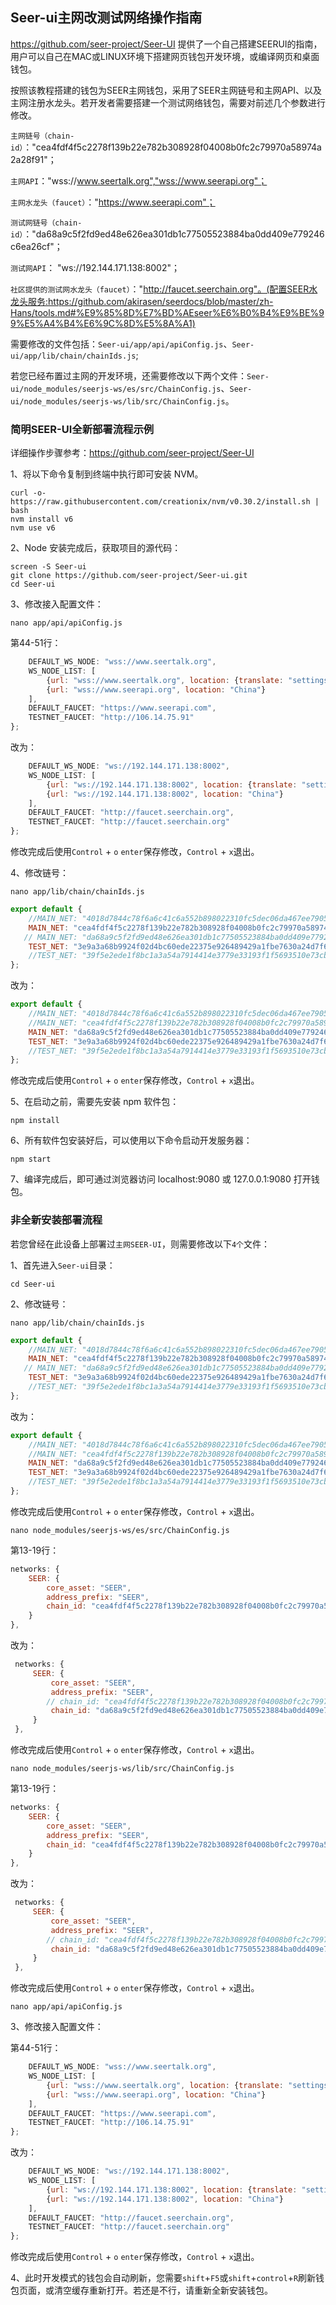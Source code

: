 ## Seer-ui主网改测试网络操作指南

https://github.com/seer-project/Seer-UI 提供了一个自己搭建SEERUI的指南，用户可以自己在MAC或LINUX环境下搭建网页钱包开发环境，或编译网页和桌面钱包。

按照该教程搭建的钱包为SEER主网钱包，采用了SEER主网链号和主网API、以及主网注册水龙头。若开发者需要搭建一个测试网络钱包，需要对前述几个参数进行修改。

`主网链号（chain-id）`："cea4fdf4f5c2278f139b22e782b308928f04008b0fc2c79970a58974a2a28f91"；

`主网API`："wss://www.seertalk.org","wss://www.seerapi.org"；

`主网水龙头（faucet）`："https://www.seerapi.com"；

`测试网链号（chain-id）`："da68a9c5f2fd9ed48e626ea301db1c77505523884ba0dd409e779246c6ea26cf"；

`测试网API`： "ws://192.144.171.138:8002"；

`社区提供的测试网水龙头（faucet）`："http://faucet.seerchain.org"。(配置SEER水龙头服务:https://github.com/akirasen/seerdocs/blob/master/zh-Hans/tools.md#%E9%85%8D%E7%BD%AEseer%E6%B0%B4%E9%BE%99%E5%A4%B4%E6%9C%8D%E5%8A%A1)

需要修改的文件包括：`Seer-ui/app/api/apiConfig.js`、`Seer-ui/app/lib/chain/chainIds.js`;

若您已经布置过主网的开发环境，还需要修改以下两个文件：`Seer-ui/node_modules/seerjs-ws/es/src/ChainConfig.js`、`Seer-ui/node_modules/seerjs-ws/lib/src/ChainConfig.js`。

### 简明SEER-UI全新部署流程示例

详细操作步骤参考：https://github.com/seer-project/Seer-UI

1、将以下命令复制到终端中执行即可安装 NVM。
```linux
curl -o- https://raw.githubusercontent.com/creationix/nvm/v0.30.2/install.sh | bash
nvm install v6
nvm use v6
```
2、Node 安装完成后，获取项目的源代码：
```linux
screen -S Seer-ui
git clone https://github.com/seer-project/Seer-ui.git
cd Seer-ui
```
3、修改接入配置文件：
```linux
nano app/api/apiConfig.js
```
第44-51行：
```jsx
    DEFAULT_WS_NODE: "wss://www.seertalk.org",
    WS_NODE_LIST: [
        {url: "wss://www.seertalk.org", location: {translate: "settings.api_closest"}},
        {url: "wss://www.seerapi.org", location: "China"}
    ],
    DEFAULT_FAUCET: "https://www.seerapi.com",
    TESTNET_FAUCET: "http://106.14.75.91"
};
```
改为：
```jsx
    DEFAULT_WS_NODE: "ws://192.144.171.138:8002",
    WS_NODE_LIST: [
        {url: "ws://192.144.171.138:8002", location: {translate: "settings.api_closest"}},
        {url: "ws://192.144.171.138:8002", location: "China"}
    ],
    DEFAULT_FAUCET: "http://faucet.seerchain.org",
    TESTNET_FAUCET: "http://faucet.seerchain.org"
};
```
修改完成后使用`Control` + `o` `enter`保存修改，`Control` + `x`退出。

4、修改链号：
```linux
nano app/lib/chain/chainIds.js
```
```jsx
export default {
    //MAIN_NET: "4018d7844c78f6a6c41c6a552b898022310fc5dec06da467ee7905a8dad512c8",
    MAIN_NET: "cea4fdf4f5c2278f139b22e782b308928f04008b0fc2c79970a58974a2a28f91",//main net
   // MAIN_NET: "da68a9c5f2fd9ed48e626ea301db1c77505523884ba0dd409e779246c6ea26cf",//test net
    TEST_NET: "3e9a3a68b9924f02d4bc60ede22375e926489429a1fbe7630a24d7f62c8bb13d"
    //TEST_NET: "39f5e2ede1f8bc1a3a54a7914414e3779e33193f1f5693510e73cb7a87617447"
};
```
改为：
```jsx
export default {
    //MAIN_NET: "4018d7844c78f6a6c41c6a552b898022310fc5dec06da467ee7905a8dad512c8",
    //MAIN_NET: "cea4fdf4f5c2278f139b22e782b308928f04008b0fc2c79970a58974a2a28f91",//main net
    MAIN_NET: "da68a9c5f2fd9ed48e626ea301db1c77505523884ba0dd409e779246c6ea26cf",//test net
    TEST_NET: "3e9a3a68b9924f02d4bc60ede22375e926489429a1fbe7630a24d7f62c8bb13d"
    //TEST_NET: "39f5e2ede1f8bc1a3a54a7914414e3779e33193f1f5693510e73cb7a87617447"
};
```

修改完成后使用`Control` + `o` `enter`保存修改，`Control` + `x`退出。

5、在启动之前，需要先安装 npm 软件包：
```linux
npm install
```

6、所有软件包安装好后，可以使用以下命令启动开发服务器：
```linux
npm start
```

7、编译完成后，即可通过浏览器访问 localhost:9080 或 127.0.0.1:9080 打开钱包。


### 非全新安装部署流程

若您曾经在此设备上部署过`主网SEER-UI`，则需要修改以下`4个`文件：

1、首先进入`Seer-ui`目录：

```linux
cd Seer-ui
```

2、修改链号：

```linux
nano app/lib/chain/chainIds.js
```
```jsx
export default {
    //MAIN_NET: "4018d7844c78f6a6c41c6a552b898022310fc5dec06da467ee7905a8dad512c8",
    MAIN_NET: "cea4fdf4f5c2278f139b22e782b308928f04008b0fc2c79970a58974a2a28f91",//main net
   // MAIN_NET: "da68a9c5f2fd9ed48e626ea301db1c77505523884ba0dd409e779246c6ea26cf",//test net
    TEST_NET: "3e9a3a68b9924f02d4bc60ede22375e926489429a1fbe7630a24d7f62c8bb13d"
    //TEST_NET: "39f5e2ede1f8bc1a3a54a7914414e3779e33193f1f5693510e73cb7a87617447"
};
```
改为：
```jsx
export default {
    //MAIN_NET: "4018d7844c78f6a6c41c6a552b898022310fc5dec06da467ee7905a8dad512c8",
    //MAIN_NET: "cea4fdf4f5c2278f139b22e782b308928f04008b0fc2c79970a58974a2a28f91",//main net
    MAIN_NET: "da68a9c5f2fd9ed48e626ea301db1c77505523884ba0dd409e779246c6ea26cf",//test net
    TEST_NET: "3e9a3a68b9924f02d4bc60ede22375e926489429a1fbe7630a24d7f62c8bb13d"
    //TEST_NET: "39f5e2ede1f8bc1a3a54a7914414e3779e33193f1f5693510e73cb7a87617447"
};
```

修改完成后使用`Control` + `o` `enter`保存修改，`Control` + `x`退出。

```linux
nano node_modules/seerjs-ws/es/src/ChainConfig.js
```
第13-19行：
```jsx
networks: {
    SEER: {
        core_asset: "SEER",
        address_prefix: "SEER",
        chain_id: "cea4fdf4f5c2278f139b22e782b308928f04008b0fc2c79970a58974a2a28f91"
    }
},
```
改为：
```jsx
 networks: {
     SEER: {
         core_asset: "SEER",
         address_prefix: "SEER",
        // chain_id: "cea4fdf4f5c2278f139b22e782b308928f04008b0fc2c79970a58974a2a28f91"
         chain_id: "da68a9c5f2fd9ed48e626ea301db1c77505523884ba0dd409e779246c6ea26cf"
     }
 },
```

修改完成后使用`Control` + `o` `enter`保存修改，`Control` + `x`退出。

```linux
nano node_modules/seerjs-ws/lib/src/ChainConfig.js
```
第13-19行：
```jsx
networks: {
    SEER: {
        core_asset: "SEER",
        address_prefix: "SEER",
        chain_id: "cea4fdf4f5c2278f139b22e782b308928f04008b0fc2c79970a58974a2a28f91"
    }
},
```
改为：
```jsx
 networks: {
     SEER: {
         core_asset: "SEER",
         address_prefix: "SEER",
        // chain_id: "cea4fdf4f5c2278f139b22e782b308928f04008b0fc2c79970a58974a2a28f91"
         chain_id: "da68a9c5f2fd9ed48e626ea301db1c77505523884ba0dd409e779246c6ea26cf"
     }
 },
```

修改完成后使用`Control` + `o` `enter`保存修改，`Control` + `x`退出。

```linux
nano app/api/apiConfig.js
```
3、修改接入配置文件：

第44-51行：
```jsx
    DEFAULT_WS_NODE: "wss://www.seertalk.org",
    WS_NODE_LIST: [
        {url: "wss://www.seertalk.org", location: {translate: "settings.api_closest"}},
        {url: "wss://www.seerapi.org", location: "China"}
    ],
    DEFAULT_FAUCET: "https://www.seerapi.com",
    TESTNET_FAUCET: "http://106.14.75.91"
};
```
改为：
```jsx
    DEFAULT_WS_NODE: "ws://192.144.171.138:8002",
    WS_NODE_LIST: [
        {url: "ws://192.144.171.138:8002", location: {translate: "settings.api_closest"}},
        {url: "ws://192.144.171.138:8002", location: "China"}
    ],
    DEFAULT_FAUCET: "http://faucet.seerchain.org",
    TESTNET_FAUCET: "http://faucet.seerchain.org"
};
```

修改完成后使用`Control` + `o` `enter`保存修改，`Control` + `x`退出。

4、此时开发模式的钱包会自动刷新，您需要`shift`+`F5`或`shift`+`control`+`R`刷新钱包页面，或清空缓存重新打开。若还是不行，请重新全新安装钱包。
